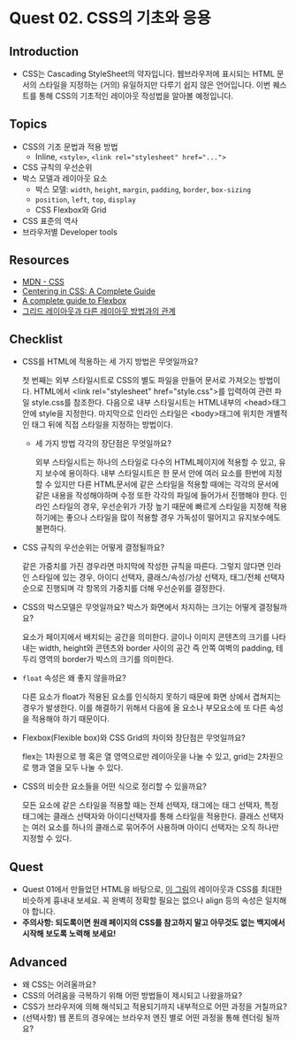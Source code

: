 # Quest 02. CSS의 기초와 응용

## Introduction

* CSS는 Cascading StyleSheet의 약자입니다. 웹브라우저에 표시되는 HTML 문서의 스타일을 지정하는 (거의) 유일하지만 다루기 쉽지 않은 언어입니다. 이번 퀘스트를 통해 CSS의 기초적인 레이아웃 작성법을 알아볼 예정입니다.

## Topics

* CSS의 기초 문법과 적용 방법
  * Inline, `<style>`, `<link rel="stylesheet" href="...">`
* CSS 규칙의 우선순위
* 박스 모델과 레이아웃 요소
  * 박스 모델: `width`, `height`, `margin`, `padding`, `border`, `box-sizing`
  * `position`, `left`, `top`, `display`
  * CSS Flexbox와 Grid
* CSS 표준의 역사
* 브라우저별 Developer tools

## Resources

* [MDN - CSS](https://developer.mozilla.org/ko/docs/Web/CSS)
* [Centering in CSS: A Complete Guide](https://css-tricks.com/centering-css-complete-guide/)
* [A complete guide to Flexbox](https://css-tricks.com/snippets/css/a-guide-to-flexbox/)
* [그리드 레이아웃과 다른 레이아웃 방법과의 관계](https://developer.mozilla.org/ko/docs/Web/CSS/CSS_Grid_Layout/%EA%B7%B8%EB%A6%AC%EB%93%9C_%EB%A0%88%EC%9D%B4%EC%95%84%EC%9B%83%EA%B3%BC_%EB%8B%A4%EB%A5%B8_%EB%A0%88%EC%9D%B4%EC%95%84%EC%9B%83_%EB%B0%A9%EB%B2%95%EA%B3%BC%EC%9D%98_%EA%B4%80%EA%B3%84)

## Checklist

* CSS를 HTML에 적용하는 세 가지 방법은 무엇일까요?

  첫 번째는 외부 스타일시트로 CSS의 별도 파일을 만들어 문서로 가져오는 방법이다. HTML에서 &lt;link rel="stylesheet" href="style.css"&gt;를 입력하여 관련 파일 style.css를 참조한다. 다음으로 내부 스타일시트는 HTML내부의 &lt;head&gt;태그 안에 style을 지정한다. 마지막으로 인라인 스타일은 &lt;body&gt;태그에 위치한 개별적인 태그 뒤에 직접 스타일을 지정하는 방법이다.
  * 세 가지 방법 각각의 장단점은 무엇일까요?

    외부 스타일시트는 하나의 스타일로 다수의 HTML페이지에 적용할 수 있고, 유지 보수에 용이하다. 내부 스타일시트은 한 문서 안에 여러 요소를 한번에 지정할 수 있지만 다른 HTML문서에 같은 스타일을 적용할 때에는 각각의 문서에 같은 내용을 작성해야하며 수정 또한 각각의 파일에 들어가서 진행해야 한다. 인라인 스타일의 경우, 우선순위가 가장 높기 때문에 빠르게 스타일을 지정해 적용하기에는 좋으나 스타일을 많이 적용할 경우 가독성이 떨어지고 유지보수에도 불편하다.
* CSS 규칙의 우선순위는 어떻게 결정될까요? 

  같은 가중치를 가진 경우라면 마지막에 작성한 규칙을 따른다. 그렇지 않다면 인라인 스타일에 있는 경우, 아이디 선택자, 클래스/속성/가상 선택자, 태그/전체 선택자 순으로 진행되며 각 항목의 가중치를 더해 우선순위를 결정한다.
* CSS의 박스모델은 무엇일까요? 박스가 화면에서 차지하는 크기는 어떻게 결정될까요? 

  요소가 페이지에서 배치되는 공간을 의미한다. 글이나 이미지 콘텐츠의 크기를 나타내는 width, height와 콘텐츠와 border 사이의 공간 즉 안쪽 여벽의 padding, 테두리 영역의 border가 박스의 크기를 의미한다.
* `float` 속성은 왜 좋지 않을까요?
 
   다른 요소가 float가 적용된 요소를 인식하지 못하기 때문에 화면 상에서 겹쳐지는 경우가 발생한다. 이를 해결하기 위해서 다음에 올 요소나 부모요소에 또 다른 속성을 적용해야 하기 때문이다.
  
* Flexbox(Flexible box)와 CSS Grid의 차이와 장단점은 무엇일까요?

  flex는 1차원으로 행 혹은 열 영역으로만 레이아웃을 나눌 수 있고, grid는 2차원으로 행과 열을 모두 나눌 수 있다. 
  
* CSS의 비슷한 요소들을 어떤 식으로 정리할 수 있을까요?

  모든 요소에 같은 스타일을 적용할 때는 전체 선택자, 태그에는 태그 선택자, 특정 태그에는 클래스 선택자와 아이디선택자를 통해 스타일을 적용한다. 클래스 선택자는 여러 요소를 하나의 클래스로 묶어주어 사용하며 아이디 선택자는 오직 하나만 지정할 수 있다.

## Quest

* Quest 01에서 만들었던 HTML을 바탕으로, [이 그림](screen.png)의 레이아웃과 CSS를 최대한 비슷하게 흉내내 보세요. 꼭 완벽히 정확할 필요는 없으나 align 등의 속성은 일치해야 합니다.
* **주의사항: 되도록이면 원래 페이지의 CSS를 참고하지 말고 아무것도 없는 백지에서 시작해 보도록 노력해 보세요!**

## Advanced

* 왜 CSS는 어려울까요?
* CSS의 어려움을 극복하기 위해 어떤 방법들이 제시되고 나왔을까요?
* CSS가 브라우저에 의해 해석되고 적용되기까지 내부적으로 어떤 과정을 거칠까요?
* (선택사항) 웹 폰트의 경우에는 브라우저 엔진 별로 어떤 과정을 통해 렌더링 될까요?
